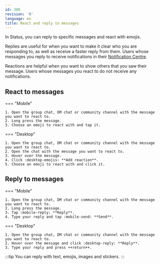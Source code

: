 ```yaml
---
id: 386
revision: '0'
language: en
title: React and reply to messages
---
```


In Status, you can reply to specific messages and react with emojis.

Replies are useful for when you want to make it clear who you are responding to, as well as receive a faster reply from them. Users whose messages you reply to receive notifications in their [Notification Centre](../your-profile-and-preferences/your-status-notifications-guide).

Reactions are helpful when you want to show others that you saw their message. Users whose messages you react to do not receive any notifications.

## React to messages

=== "Mobile"

    1. Open the group chat, DM chat or community channel with the message you want to react to.
    2. Long press the message.
    3. Choose an emoji to react with and tap it.

=== "Desktop"

    1. Open the group chat, DM chat or community channel with the message you want to react to.
    2. Open the chat with the message you want to react to.
    3. Hover over the message.
    4. Click :desktop-emojis: **Add reaction**.
    5. Choose an emoji to react with and click it.

## Reply to messages

=== "Mobile"

    1. Open the group chat, DM chat or community channel with the message you want to react to.
    2. Long press the message.
    3. Tap :mobile-reply: **Reply**.
    4. Type your reply and tap :mobile-send: **Send**.

=== "Desktop"

    1. Open the group chat, DM chat or community channel with the message you want to react to.
    2. Hover over the message and click :desktop-reply: **Reply**.
    3. Type your reply and press ++return++.

:::tip
You can reply with text, emojis, images and stickers.
:::

